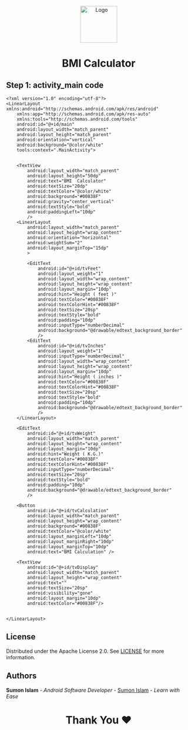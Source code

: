 <p align="center">
  <a href="https://github.com/SumonSoftware">
    <img src="https://avatars.githubusercontent.com/u/168503949?s=400&u=0b6844ac4b6e0cba4ee7011daa2a1226deb0faff&v=4" alt="Logo" width="100" height="100">
  </a> 
   
<h1 align='center'>BMI Calculator</h1>

<!-- 
<h3 align='center'>
    <a href="https://www.youtube.com/watch?v=Sgkp46GS6rk">Watch Video</a> for Runtime Storage Permissions.  
</h3> -->
</p>

## Step 1: activity_main code <br>
```
<?xml version="1.0" encoding="utf-8"?>
<LinearLayout xmlns:android="http://schemas.android.com/apk/res/android"
    xmlns:app="http://schemas.android.com/apk/res-auto"
    xmlns:tools="http://schemas.android.com/tools"
    android:id="@+id/main"
    android:layout_width="match_parent"
    android:layout_height="match_parent"
    android:orientation="vertical"
    android:background="@color/white"
    tools:context=".MainActivity">


    <TextView
        android:layout_width="match_parent"
        android:layout_height="50dp"
        android:text="BMI  Calculator"
        android:textSize="20dp"
        android:textColor="@color/white"
        android:background="#00838F"
        android:gravity="center_vertical"
        android:textStyle="bold"
        android:paddingLeft="10dp"
        />
    <LinearLayout
        android:layout_width="match_parent"
        android:layout_height="wrap_content"
        android:orientation="horizontal"
        android:weightSum="2"
        android:layout_marginTop="15dp"
        >

        <EditText
            android:id="@+id/tvFeet"
            android:layout_weight="1"
            android:layout_width="wrap_content"
            android:layout_height="wrap_content"
            android:layout_margin="10dp"
            android:hint="Height ( feet )"
            android:textColor="#00838F"
            android:textColorHint="#00838F"
            android:textSize="20sp"
            android:textStyle="bold"
            android:padding="10dp"
            android:inputType="numberDecimal"
            android:background="@drawable/edtext_background_border"
            />
        <EditText
            android:id="@+id/tvInches"
            android:layout_weight="1"
            android:inputType="numberDecimal"
            android:layout_width="wrap_content"
            android:layout_height="wrap_content"
            android:layout_margin="10dp"
            android:hint="Height ( inches )"
            android:textColor="#00838F"
            android:textColorHint="#00838F"
            android:textSize="20sp"
            android:textStyle="bold"
            android:padding="10dp"
            android:background="@drawable/edtext_background_border"
            />
    </LinearLayout>

    <EditText
        android:id="@+id/tvWeight"
        android:layout_width="match_parent"
        android:layout_height="wrap_content"
        android:layout_margin="10dp"
        android:hint="Weight ( K.G.)"
        android:textColor="#00838F"
        android:textColorHint="#00838F"
        android:inputType="numberDecimal"
        android:textSize="20sp"
        android:textStyle="bold"
        android:padding="10dp"
        android:background="@drawable/edtext_background_border"
        />

    <Button
        android:id="@+id/tvCalculation"
        android:layout_width="match_parent"
        android:layout_height="wrap_content"
        android:background="#00838F"
        android:textColor="@color/white"
        android:layout_marginLeft="10dp"
        android:layout_marginRight="10dp"
        android:layout_marginTop="10dp"
        android:text="BMI Calculation" />

    <TextView
        android:id="@+id/tvDisplay"
        android:layout_width="match_parent"
        android:layout_height="wrap_content"
        android:text=""
        android:textSize="20sp"
        android:visibility="gone"
        android:layout_margin="10dp"
        android:textColor="#00838F"/>


</LinearLayout>

```





## License

Distributed under the Apache License 2.0. See <a href="https://github.com/SumonSoftware/mone-tag/blob/main/LICENSE">LICENSE</a> for more information.


## Authors

**Sumon Islam** - *Android Software Developer* - <a href="https://github.com/SumonSoftware">Sumon Islam</a> - *Learn with Ease*

<h1 align="center">Thank You ❤️</h1>
